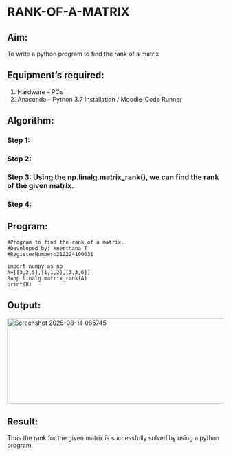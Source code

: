 # RANK-OF-A-MATRIX
## Aim:
To write a python program to find the rank of a matrix
## Equipment’s required:
1. 	Hardware – PCs
2. 	Anaconda – Python 3.7 Installation / Moodle-Code Runner
## Algorithm:
### Step 1: 
### Step 2: 
### Step 3: Using the np.linalg.matrix_rank(), we can find the rank of the given matrix.
### Step 4: 
## Program:
```
#Program to find the rank of a matrix.
#Developed by: keerthana T
#RegisterNumber:212224100031

import numpy as np
A=[[3,2,5],[1,1,2],[3,3,6]]
R=np.linalg.matrix_rank(A)
print(R)
```
## Output:

<img width="709" height="199" alt="Screenshot 2025-08-14 085745" src="https://github.com/user-attachments/assets/d818828b-0401-4abb-9498-ea4c3dcf65d5" />


## Result:
Thus the rank for the given matrix is successfully solved by  using a python program.

